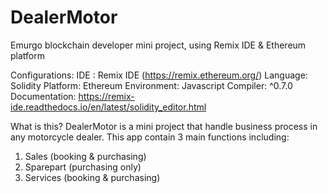 # DealerMotor
Emurgo blockchain developer mini project, using Remix IDE &amp; Ethereum platform


Configurations:
IDE : Remix IDE (https://remix.ethereum.org/)
Language: Solidity
Platform: Ethereum
Environment:  Javascript
Compiler: ^0.7.0
Documentation: https://remix-ide.readthedocs.io/en/latest/solidity_editor.html


What is this?
DealerMotor is a mini project that handle business process in any motorcycle dealer. This app contain 3 main functions including:
1. Sales (booking & purchasing)
2. Sparepart (purchasing only)
3. Services (booking & purchasing)
